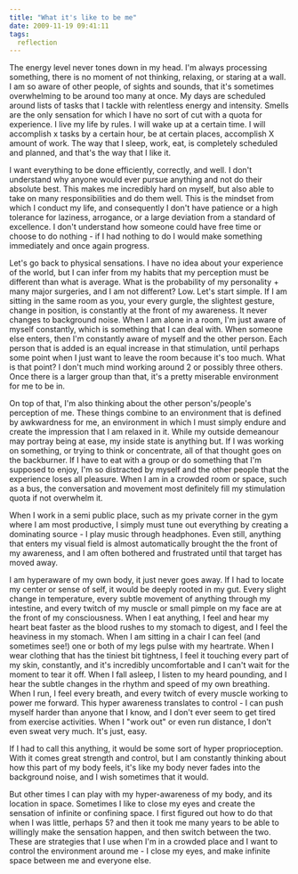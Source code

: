 ```yaml
---
title: "What it's like to be me"
date: 2009-11-19 09:41:11
tags:
  reflection
---
```


The energy level never tones down in my head.  I'm always processing something, there is no moment of not thinking, relaxing, or staring at a wall.  I am so aware of other people, of sights and sounds, that it's sometimes overwhelming to be around too many at once.  My days are scheduled around lists of tasks that I tackle with relentless energy and intensity.  Smells are the only sensation for which I have no sort of cut with a quota for experience.  I live my life by rules.  I will wake up at a certain time.  I will accomplish x tasks by a certain hour, be at certain places, accomplish X amount of work.  The way that I sleep, work, eat, is completely scheduled and planned, and that's the way that I like it.

I want everything to be done efficiently, correctly, and well.  I don't understand why anyone would ever pursue anything and not do their absolute best.  This makes me incredibly hard on myself, but also able to take on many responsibilities and do them well.  This is the mindset from which I conduct my life, and consequently I don't have patience or a high tolerance for laziness, arrogance, or a large deviation from a standard of excellence.  I don't understand how someone could have free time or choose to do nothing - if I had nothing to do I would make something immediately and once again progress.

Let's go back to physical sensations.  I have no idea about your experience of the world, but I can infer from my habits that my perception must be different than what is average.  What is the probability of my personality + many major surgeries, and I am not different?  Low.  Let's start simple.  If I am sitting in the same room as you, your every gurgle, the slightest gesture, change in position, is constantly at the front of my awareness.  It never changes to background noise.  When I am alone in a room, I'm just aware of myself constantly, which is something that I can deal with.  When someone else enters, then I'm constantly aware of myself and the other person.  Each person that is added is an equal  increase in that stimulation, until perhaps some point when I just want to leave the room because it's too much.  What is that point?  I don't much mind working around 2 or possibly three others.  Once there is a larger group than that, it's a pretty miserable environment for me to be in.  

On top of that, I'm also thinking about the other person's/people's perception of me.  These things combine to an environment that is defined by awkwardness for me, an environment in which I must simply endure and create the impression that I am relaxed in it.  While my outside demeanour may portray being at ease, my inside state is anything but.  If I was working on something, or trying to think or concentrate, all of that thought goes on the backburner.  If I have to eat with a group or do something that I'm supposed to enjoy, I'm so distracted by myself and the other people that the experience loses all pleasure.  When I am in a crowded room or space, such as a bus, the conversation and movement most definitely fill my stimulation quota if not overwhelm it.

When I work in a semi public place, such as my private corner in the gym where I am most productive, I simply must tune out everything by creating a dominating source - I play music through headphones.  Even still, anything that enters my visual field is almost automatically brought the the front of my awareness, and I am often bothered and frustrated until that target has moved away.  

I am hyperaware of my own body, it just never goes away.  If I had to locate my center or sense of self, it would be deeply rooted in my gut.  Every slight change in temperature, every subtle movement of anything through my intestine, and every twitch of my muscle or small pimple on my face are at the front of my consciousness.  When I eat anything, I feel and hear my heart beat faster as the blood rushes to my stomach to digest, and I feel the heaviness in my stomach.  When I am sitting in a chair I can feel (and sometimes see!) one or both of my legs pulse with my heartrate.  When I wear clothing that has the tiniest bit tightness, I feel it touching every part of my skin, constantly, and it's incredibly uncomfortable and I can't wait for the moment to tear it off.  When I fall asleep, I listen to my heard pounding, and I hear the subtle changes in the rhythm and speed of my own breathing.  When I run, I feel every breath, and every twitch of every muscle working to power me forward.  This hyper awareness translates to control - I can push myself harder than anyone that I know, and I don't ever seem to get tired from exercise activities.  When I "work out" or even run distance, I don't even sweat very much.  It's just, easy.

If I had to call this anything, it would be some sort of hyper proprioception.  With it comes great strength and control, but I am constantly thinking about how this part of my body feels, it's like my body never fades into the background noise, and I wish sometimes that it would.

But other times I can play with my hyper-awareness of my body, and its location in space.  Sometimes I like to close my eyes and create the sensation of infinite or confining space.  I first figured out how to do that when I was little, perhaps 5? and then it took me many years to be able to willingly make the sensation happen, and then switch between the two.  These are strategies that I use when I'm in a crowded place and I want to control the environment around me - I close my eyes, and make infinite space between me and everyone else.
